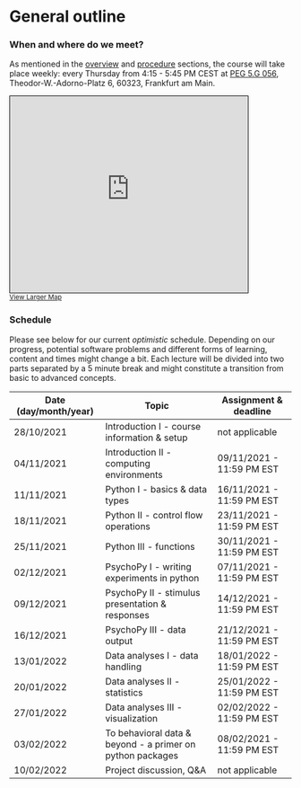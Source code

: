 # General outline

### When and where do we meet?

As mentioned in the [overview]() and [procedure]() sections, the course will take place weekly: every Thursday from 4:15 - 5:45 PM CEST at [PEG 5.G 056](https://qis.server.uni-frankfurt.de/qisserver/rds?state=verpublish&status=init&vmfile=no&moduleCall=webInfo&publishConfFile=webInfoRaum&publishSubDir=raum&keep=y&raum.rgid=7008&noDBAction=y&init=y), Theodor-W.-Adorno-Platz 6, 60323, Frankfurt am Main. 

<iframe width="425" height="350" frameborder="0" scrolling="no" marginheight="0" marginwidth="0" src="https://www.openstreetmap.org/export/embed.html?bbox=8.661464452743532%2C50.12589530933526%2C8.67423176765442%2C50.130778644149046&amp;layer=mapnik&amp;marker=50.12833703902714%2C8.667848110198975" style="border: 1px solid black"></iframe><br/><small><a href="https://www.openstreetmap.org/?mlat=50.12834&amp;mlon=8.66785#map=17/50.12834/8.66785">View Larger Map</a></small>

### Schedule

Please see below for our current _optimistic_ schedule. Depending on our progress, potential software problems and different forms of learning, content and times might change a bit. Each lecture will be divided into two parts separated by a 5 minute break and might constitute a transition from basic to advanced concepts.   

| Date (day/month/year)         | Topic     | Assignment & deadline |
|--------------|-----------|------------|
| 28/10/2021 | Introduction I - course information & setup     |  not applicable       |
| 04/11/2021 | Introduction II - computing environments  |  09/11/2021 - 11:59 PM EST |
| 11/11/2021 | Python I - basics & data types  |  16/11/2021 - 11:59 PM EST      |
| 18/11/2021 | Python II - control flow operations  |  23/11/2021 - 11:59 PM EST      |
| 25/11/2021 | Python III - functions  |  30/11/2021 - 11:59 PM EST      |
| 02/12/2021 | PsychoPy I - writing experiments in python  |  07/11/2021 - 11:59 PM EST      |
| 09/12/2021 | PsychoPy II - stimulus presentation & responses  |  14/12/2021 - 11:59 PM EST      |
| 16/12/2021 | PsychoPy III - data output  |  21/12/2021 - 11:59 PM EST      |
| 13/01/2022 | Data analyses I - data handling  | 18/01/2022 - 11:59 PM EST       |
| 20/01/2022 | Data analyses II - statistics  | 25/01/2022 - 11:59 PM EST       |
| 27/01/2022 | Data analyses III - visualization  | 02/02/2022 - 11:59 PM EST      |
| 03/02/2022 | To behavioral data & beyond - a primer on python packages  | 08/02/2021 - 11:59 PM EST       |
| 10/02/2022 | Project discussion, Q&A  | not applicable       |